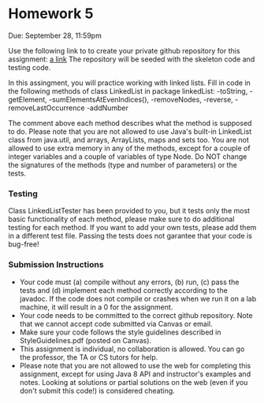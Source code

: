 # Homework 5
Due: September 28, 11:59pm

Use the following link to to create your private github repository for this assignment: [a link]()
The repository will be seeded with the skeleton code and testing code. 


In this assingment, you will practice working with linked lists. Fill in code in the following methods of class LinkedList in package linkedList:
-toString, 
-getElement, 
-sumElementsAtEvenIndices(),
-removeNodes, 
-reverse, 
-removeLastOccurrence
-addNumber

The comment above each method describes what the method is supposed to do. Please note that you are not allowed to use Java's 
built-in LinkedList class from java.util, and arrays, ArrayLists, maps and sets too. 
You are not allowed to use extra memory in any of the methods, except for a couple of integer variables and a couple of variables of type Node.
Do NOT change the signatures of the methods (type and number of parameters) or the tests. 

### Testing
Class LinkedListTester has been provided to you, but it tests only the most basic functionality of each method, please make sure to do additional testing
for each method. If you want to add your own tests, please add them in a different test file.  Passing the tests does not garantee that your code is bug-free!

### Submission Instructions

- Your code must (a) compile without any errors, (b) run, (c) pass the tests and (d) implement each method correctly according to the javadoc. 
 If the code does not compile or crashes when we run it on a lab machine, it will result in a 0 for the assignment. 
 - Your code needs to be committed to the correct github repository. Note that we cannot accept code submitted via Canvas or email. 
- Make sure your code follows the style guidelines described in StyleGuidelines.pdf (posted on Canvas). 
- This assignment is individual, no collaboration is allowed. You can go the professor, the TA or CS tutors for help. 
- Please note that you are not allowed to use the web for completing this assignment, except for using Java 8 API and instructor's examples and notes. 
Looking at solutions or partial solutions on the web (even if you don't submit this code!) is considered cheating.
